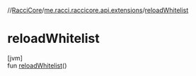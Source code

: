 //[RacciCore](../../index.md)/[me.racci.raccicore.api.extensions](index.md)/[reloadWhitelist](reload-whitelist.md)

# reloadWhitelist

[jvm]\
fun [reloadWhitelist](reload-whitelist.md)()
